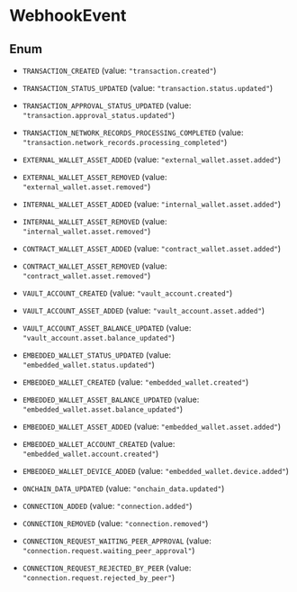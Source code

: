 

# WebhookEvent

## Enum


* `TRANSACTION_CREATED` (value: `"transaction.created"`)

* `TRANSACTION_STATUS_UPDATED` (value: `"transaction.status.updated"`)

* `TRANSACTION_APPROVAL_STATUS_UPDATED` (value: `"transaction.approval_status.updated"`)

* `TRANSACTION_NETWORK_RECORDS_PROCESSING_COMPLETED` (value: `"transaction.network_records.processing_completed"`)

* `EXTERNAL_WALLET_ASSET_ADDED` (value: `"external_wallet.asset.added"`)

* `EXTERNAL_WALLET_ASSET_REMOVED` (value: `"external_wallet.asset.removed"`)

* `INTERNAL_WALLET_ASSET_ADDED` (value: `"internal_wallet.asset.added"`)

* `INTERNAL_WALLET_ASSET_REMOVED` (value: `"internal_wallet.asset.removed"`)

* `CONTRACT_WALLET_ASSET_ADDED` (value: `"contract_wallet.asset.added"`)

* `CONTRACT_WALLET_ASSET_REMOVED` (value: `"contract_wallet.asset.removed"`)

* `VAULT_ACCOUNT_CREATED` (value: `"vault_account.created"`)

* `VAULT_ACCOUNT_ASSET_ADDED` (value: `"vault_account.asset.added"`)

* `VAULT_ACCOUNT_ASSET_BALANCE_UPDATED` (value: `"vault_account.asset.balance_updated"`)

* `EMBEDDED_WALLET_STATUS_UPDATED` (value: `"embedded_wallet.status.updated"`)

* `EMBEDDED_WALLET_CREATED` (value: `"embedded_wallet.created"`)

* `EMBEDDED_WALLET_ASSET_BALANCE_UPDATED` (value: `"embedded_wallet.asset.balance_updated"`)

* `EMBEDDED_WALLET_ASSET_ADDED` (value: `"embedded_wallet.asset.added"`)

* `EMBEDDED_WALLET_ACCOUNT_CREATED` (value: `"embedded_wallet.account.created"`)

* `EMBEDDED_WALLET_DEVICE_ADDED` (value: `"embedded_wallet.device.added"`)

* `ONCHAIN_DATA_UPDATED` (value: `"onchain_data.updated"`)

* `CONNECTION_ADDED` (value: `"connection.added"`)

* `CONNECTION_REMOVED` (value: `"connection.removed"`)

* `CONNECTION_REQUEST_WAITING_PEER_APPROVAL` (value: `"connection.request.waiting_peer_approval"`)

* `CONNECTION_REQUEST_REJECTED_BY_PEER` (value: `"connection.request.rejected_by_peer"`)



